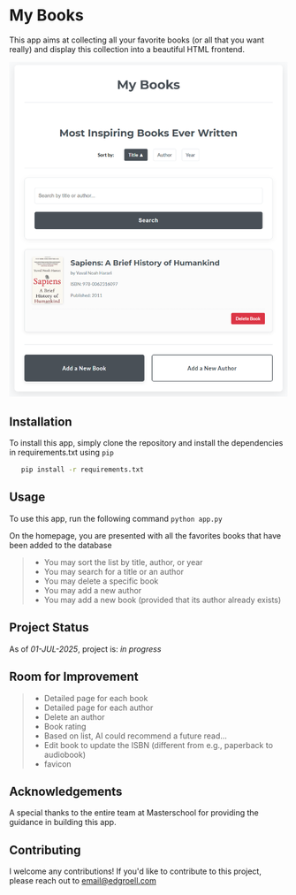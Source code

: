 
# My Books

This app aims at collecting all your favorite books (or all that you want really) and display this collection into a beautiful HTML frontend.

![img.png](static/images/img.png)

## Installation

To install this app, simply clone the repository and install the dependencies in requirements.txt using `pip`

```bash
   pip install -r requirements.txt
```

## Usage

To use this app, run the following command `python app.py`

On the homepage, you are presented with all the favorites books that have been added to the database
> - You may sort the list by title, author, or year
> - You may search for a title or an author
> - You may delete a specific book
> - You may add a new author
> - You may add a new book (provided that its author already exists)

## Project Status

As of _01-JUL-2025_, project is: _in progress_

## Room for Improvement

> - Detailed page for each book
> - Detailed page for each author
> - Delete an author
> - Book rating
> - Based on list, AI could recommend a future read...
> - Edit book to update the ISBN (different from e.g., paperback to audiobook)
> - favicon

## Acknowledgements

A special thanks to the entire team at Masterschool for providing the guidance in building this app.

## Contributing

I welcome any contributions! If you'd like to contribute to this project, please reach out to [email@edgroell.com](mailto:email@edgroell.com)